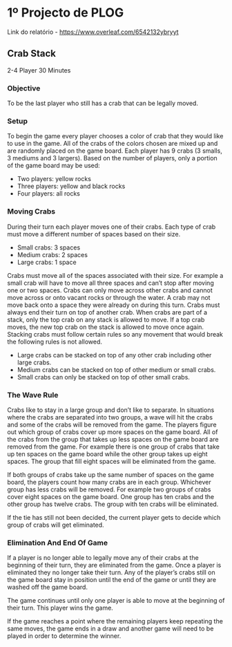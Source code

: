 # 1º Projecto de PLOG
Link do relatório - https://www.overleaf.com/6542132ybryyt
## Crab Stack

2-4 Player 30 Minutes

### Objective

To be the last player who still has a crab that can be legally moved.

### Setup

To begin the game every player chooses a color of crab that they would like to use in the game. All of the crabs of the colors chosen are mixed up and are randomly placed on the game board. Each player has 9 crabs (3 smalls, 3 mediums and 3 largers). Based on the number of players, only a portion of the game board may be used:

* Two players: yellow rocks
* Three players: yellow and black rocks
* Four players: all rocks

### Moving Crabs

During their turn each player moves one of their crabs. Each type of crab must move a different number of spaces based on their size.

* Small crabs: 3 spaces
* Medium crabs: 2 spaces
* Large crabs: 1 space

Crabs must move all of the spaces associated with their size. For example a small crab will have to move all three spaces and can’t stop after moving one or two spaces. Crabs can only move across other crabs and cannot move across or onto vacant rocks or through the water. A crab may not move back onto a space they were already on during this turn. Crabs must always end their turn on top of another crab. When crabs are part of a stack, only the top crab on any stack is allowed to move. If a top crab moves, the new top crab on the stack is allowed to move once again. Stacking crabs must follow certain rules so any movement that would break the following rules is not allowed.

* Large crabs can be stacked on top of any other crab including other large crabs.
* Medium crabs can be stacked on top of other medium or small crabs.
* Small crabs can only be stacked on top of other small crabs.

### The Wave Rule

Crabs like to stay in a large group and don’t like to separate. In situations where the crabs are separated into two groups, a wave will hit the crabs and some of the crabs will be removed from the game. The players figure out which group of crabs cover up more spaces on the game board. All of the crabs from the group that takes up less spaces on the game board are removed from the game. For example there is one group of crabs that take up ten spaces on the game board while the other group takes up eight spaces. The group that fill eight spaces will be eliminated from the game.

If both groups of crabs take up the same number of spaces on the game board, the players count how many crabs are in each group. Whichever group has less crabs will be removed. For example two groups of crabs cover eight spaces on the game board. One group has ten crabs and the other group has twelve crabs. The group with ten crabs will be eliminated.

If the tie has still not been decided, the current player gets to decide which group of crabs will get eliminated.

### Elimination And End Of Game

If a player is no longer able to legally move any of their crabs at the beginning of their turn, they are eliminated from the game. Once a player is eliminated they no longer take their turn. Any of the player’s crabs still on the game board stay in position until the end of the game or until they are washed off the game board.

The game continues until only one player is able to move at the beginning of their turn. This player wins the game.

If the game reaches a point where the remaining players keep repeating the same moves, the game ends in a draw and another game will need to be played in order to determine the winner.
